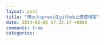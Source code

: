 ```yaml
---
layout: post
title: "用octopress在github上搭建博客"
date: 2014-02-06 17:33:17 +0800
comments: true
categories: 
---
```

